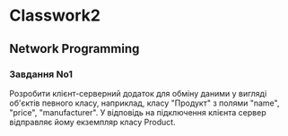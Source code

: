 # Classwork2
## Network Programming
### Завдання No1 
Розробити клієнт-серверний додаток для обміну даними у вигляді об'єктів певного класу, наприклад, класу "Продукт" з полями "name", "price", "manufacturer". У відповідь на підключення клієнта сервер відправляє йому екземпляр класу Product.
